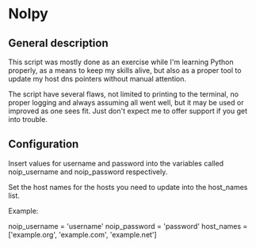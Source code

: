 # NoIpy

## General description

This script was mostly done as an exercise while I'm learning Python properly, as a means to keep my skills alive, but also as a proper tool to update my host dns pointers without manual attention.

The script have several flaws, not limited to printing to the terminal, no proper logging and always assuming all went well, but it may be used or improved as one sees fit. Just don't expect me to offer support if you get into trouble.

## Configuration

Insert values for username and password into the variables called noip_username and noip_password respectively. 

Set the host names for the hosts you need to update into the host_names list.

Example:

  noip_username = 'username'
  noip_password = 'password'
  host_names = ['example.org', 'example.com', 'example.net']
